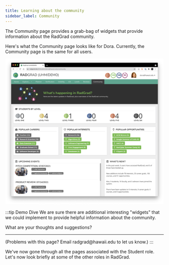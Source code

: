 ```yaml
---
title: Learning about the community
sidebar_label: Community
---
```


The Community page provides a grab-bag of widgets that provide information about the RadGrad community.

Here's what the Community page looks like for Dora. Currently, the Community page is the same for all users.

![](/img/user-guide/demo/community.png)

:::tip Demo Dive
We are sure there are additional interesting "widgets" that we could implement to provide helpful information about the community.

What are your thoughts and suggestions?

<hr/>
(Problems with this page? Email radgrad@hawaii.edu to let us know.)
:::

We've now gone through all the pages associated with the Student role.  Let's now look briefly at some of the other roles in RadGrad.



